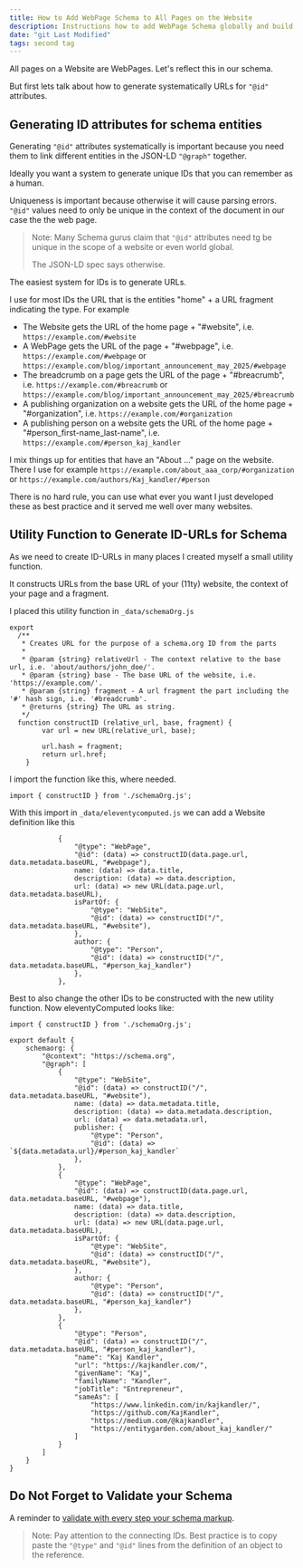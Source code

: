 ```yaml
---
title: How to Add WebPage Schema to All Pages on the Website
description: Instructions how to add WebPage Schema globally and build a utility to construct schema '@id' URLs.
date: "git Last Modified"
tags: second tag
---
```

All pages on a Website are WebPages. Let's reflect this in our schema.

But first lets talk about how to generate systematically URLs for `"@id"` attributes.

## Generating ID attributes for schema entities

Generating `"@id"` attributes systematically is important because you need them to link different entities in the JSON-LD `"@graph"` together.

Ideally you want a system to generate unique IDs that you can remember as a human.

Uniqueness is important because otherwise it will cause parsing errors. `"@id"` values need to only be unique in the context of the document in our case the the web page.

> Note: Many Schema gurus claim that `"@id"` attributes need tg be unique in the scope of a website or even world global. 
> 
> The JSON-LD spec says otherwise.

The easiest system for IDs is to generate URLs.

I use for most IDs the URL that is the entities "home" + a URL fragment indicating the type. For example 

- The Website gets the URL of the home page + "#website", i.e. `https://example.com/#website`
- A WebPage gets the URL of the page + "#webpage", i.e. `https://example.com/#webpage` or `https://example.com/blog/important_announcement_may_2025/#webpage`
- The breadcrumb on a page gets the URL of the page + "#breacrumb", i.e. `https://example.com/#breacrumb` or `https://example.com/blog/important_announcement_may_2025/#breacrumb`
- A publishing organization on a website gets the URL of the home page + "#organization", i.e. `https://example.com/#organization`
- A publishing person on a website gets the URL of the home page + "#person_first-name_last-name", i.e. `https://example.com/#person_kaj_kandler`


I mix things up for entities that have an "About ..." page on the website. There I use for example `https://example.com/about_aaa_corp/#organization` or `https://example.com/authors/Kaj_kandler/#person`

There is no hard rule, you can use what ever you want I just developed these as best practice and it served me well over many websites.

## Utility Function to Generate ID-URLs for Schema

As we need to create ID-URLs in many places I created myself a small utility function.

It constructs URLs from the base URL of your (11ty) website, the context of your page and a fragment.

I placed this utility function in `_data/schemaOrg.js`

```
export
  /**
   * Creates URL for the purpose of a schema.org ID from the parts
   *
   * @param {string} relativeUrl - The context relative to the base url, i.e. 'about/authors/john_doe/'.
   * @param {string} base - The base URL of the website, i.e. 'https://example.com/'.
   * @param {string} fragment - A url fragment the part including the '#' hash sign, i.e. '#breadcrumb'.
   * @returns {string} The URL as string.
   */
  function constructID (relative_url, base, fragment) {
		var url = new URL(relative_url, base);
	
		url.hash = fragment;
		return url.href; 
	}
```
I import the function like this, where needed.

```
import { constructID } from './schemaOrg.js';
```

With this import in `_data/eleventycomputed.js` we can add a Website definition like this

```
			{
				"@type": "WebPage",
				"@id": (data) => constructID(data.page.url, data.metadata.baseURL, "#webpage"),
				name: (data) => data.title,
				description: (data) => data.description,
				url: (data) => new URL(data.page.url, data.metadata.baseURL),
				isPartOf: {
					"@type": "WebSite",
					"@id": (data) => constructID("/", data.metadata.baseURL, "#website"),
				},
				author: {
					"@type": "Person",
					"@id": (data) => constructID("/", data.metadata.baseURL, "#person_kaj_kandler")
				},
			},
```

Best to also change the other IDs to be constructed with the new utility function. Now eleventyComputed looks like:

```
import { constructID } from './schemaOrg.js';

export default {
	schemaorg: {
		"@context": "https://schema.org",
		"@graph": [
			{
				"@type": "WebSite",
				"@id": (data) => constructID("/", data.metadata.baseURL, "#website"),
				name: (data) => data.metadata.title,
				description: (data) => data.metadata.description,
				url: (data) => data.metadata.url,
				publisher: {
					"@type": "Person",
					"@id": (data) => `${data.metadata.url}/#person_kaj_kandler`
				},
			},
			{
				"@type": "WebPage",
				"@id": (data) => constructID(data.page.url, data.metadata.baseURL, "#webpage"),
				name: (data) => data.title,
				description: (data) => data.description,
				url: (data) => new URL(data.page.url, data.metadata.baseURL),
				isPartOf: {
					"@type": "WebSite",
					"@id": (data) => constructID("/", data.metadata.baseURL, "#website"),
				},
				author: {
					"@type": "Person",
					"@id": (data) => constructID("/", data.metadata.baseURL, "#person_kaj_kandler")
				},
			},
			{
				"@type": "Person",
				"@id": (data) => constructID("/", data.metadata.baseURL, "#person_kaj_kandler"),
				"name": "Kaj Kandler",
				"url": "https://kajkandler.com/",
				"givenName": "Kaj",
				"familyName": "Kandler",
				"jobTitle": "Entrepreneur",
				"sameAs": [
					"https://www.linkedin.com/in/kajkandler/",
					"https://github.com/KajKandler",
					"https://medium.com/@kajkandler",
					"https://entitygarden.com/about_kaj_kandler/"
				]
			}
		]
	}
}
```

## Do Not Forget to Validate your Schema

A reminder to [validate with every step your schema markup](/blog/tools_to_validate_schema.md).

> Note: Pay attention to the connecting IDs. 
> Best practice is to copy paste the `"@type"` and `"@id"` lines from the definition of an object to the reference.